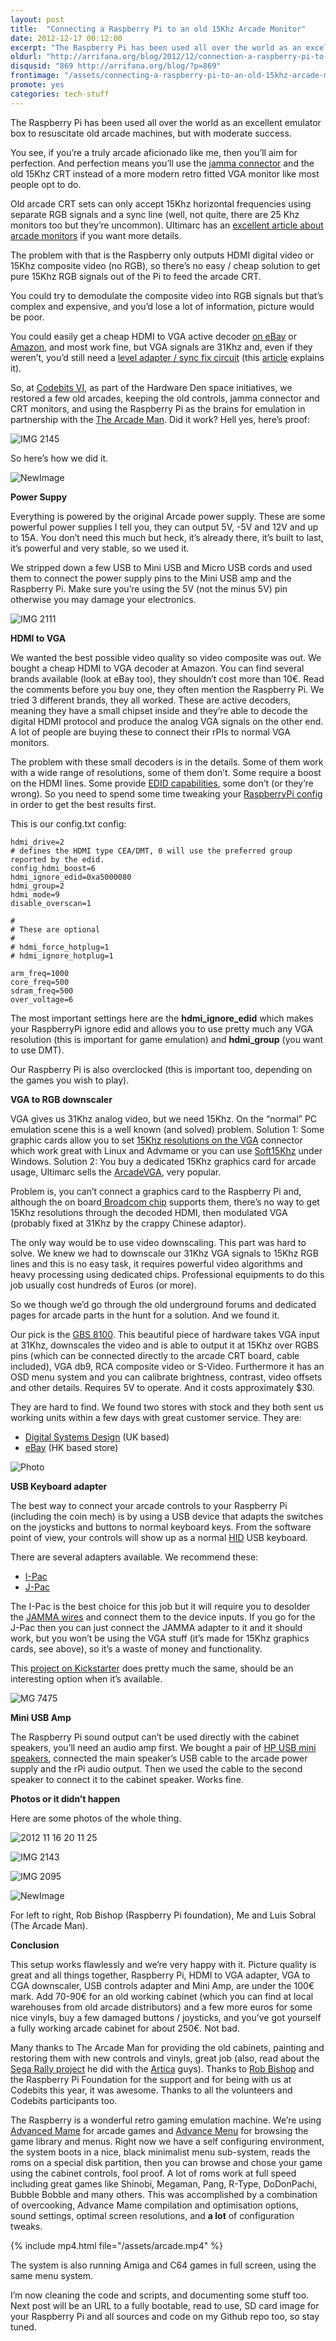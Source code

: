 ```yaml
---
layout: post
title:  "Connecting a Raspberry Pi to an old 15Khz Arcade Monitor"
date: 2012-12-17 00:12:00
excerpt: "The Raspberry Pi has been used all over the world as an excellent emulator box to resuscitate old arcade machines, but with moderate success."
oldurl: "http://arrifana.org/blog/2012/12/connection-a-raspberry-pi-to-an-old-15khz-arcade-monitor/"
disqusid: "869 http://arrifana.org/blog/?p=869"
frontimage: "/assets/connecting-a-raspberry-pi-to-an-old-15khz-arcade-monitor-1.jpg"
promote: yes
categories: tech-stuff
---
```


The Raspberry Pi has been used all over the world as an excellent emulator box to resuscitate old arcade machines, but with moderate success.

You see, if you’re a truly arcade aficionado like me, then you’ll aim for perfection. And perfection means you’ll use the [jamma connector][1] and the old 15Khz CRT instead of a more modern retro fitted VGA monitor like most people opt to do.

Old arcade CRT sets can only accept 15Khz horizontal frequencies using separate RGB signals and a sync line (well, not quite, there are 25 Khz monitors too but they’re uncommon). Ultimarc has an [excellent article about arcade monitors][2] if you want more details.

The problem with that is the Raspberry only outputs HDMI digital video or 15Khz composite video (no RGB), so there’s no easy / cheap solution to get pure 15Khz RGB signals out of the Pi to feed the arcade CRT.

You could try to demodulate the composite video into RGB signals but that’s complex and expensive, and you’d lose a lot of information, picture would be poor.

You could easily get a cheap HDMI to VGA active decoder [on eBay][3] or [Amazon][4], and most work fine, but VGA signals are 31Khz and, even if they weren’t, you’d still need a [level adapter / sync fix circuit][5] (this [article][6] explains it).

So, at [Codebits VI][7], as part of the Hardware Den space initiatives, we restored a few old arcades, keeping the old controls, jamma connector and CRT monitors, and using the Raspberry Pi as the brains for emulation in partnership with the [The Arcade Man][8]. Did it work? Hell yes, here’s proof:

![IMG 2145](/assets/connecting-a-raspberry-pi-to-an-old-15khz-arcade-monitor-1.jpg "IMG 2145")

So here’s how we did it.

![NewImage](/assets/connecting-a-raspberry-pi-to-an-old-15khz-arcade-monitor-2.jpg "NewImage")

**Power Suppy**

Everything is powered by the original Arcade power supply. These are some powerful power supplies I tell you, they can output 5V, -5V and 12V and up to 15A. You don’t need this much but heck, it’s already there, it’s built to last, it’s powerful and very stable, so we used it.

We stripped down a few USB to Mini USB and Micro USB cords and used them to connect the power supply pins to the Mini USB amp and the Raspberry Pi. Make sure you’re using the 5V (not the minus 5V) pin otherwise you may damage your electronics.

![IMG 2111](/assets/connecting-a-raspberry-pi-to-an-old-15khz-arcade-monitor-3.jpg "IMG 2111")

**HDMI to VGA**

We wanted the best possible video quality so video composite was out. We bought a cheap HDMI to VGA decoder at Amazon. You can find several brands available (look at eBay too), they shouldn’t cost more than 10€. Read the comments before you buy one, they often mention the Raspberry Pi. We tried 3 different brands, they all worked. These are active decoders, meaning they have a small chipset inside and they’re able to decode the digital HDMI protocol and produce the analog VGA signals on the other end. A lot of people are buying these to connect their rPIs to normal VGA monitors.

The problem with these small decoders is in the details. Some of them work with a wide range of resolutions, some of them don’t. Some require a boost on the HDMI lines. Some provide [EDID capabilities][9], some don’t (or they’re wrong). So you need to spend some time tweaking your [RaspberryPi config][10] in order to get the best results first.

This is our config.txt config:

```
hdmi_drive=2
# defines the HDMI type CEA/DMT, 0 will use the preferred group reported by the edid.
config_hdmi_boost=6
hdmi_ignore_edid=0xa5000080
hdmi_group=2
hdmi_mode=9
disable_overscan=1

#
# These are optional
#
# hdmi_force_hotplug=1
# hdmi_ignore_hotplug=1

arm_freq=1000
core_freq=500
sdram_freq=500
over_voltage=6
```

The most important settings here are the **hdmi_ignore_edid** which makes your RaspberryPi ignore edid and allows you to use pretty much any VGA resolution (this is important for game emulation) and **hdmi_group** (you want to use DMT).

Our Raspberry Pi is also overclocked (this is important too, depending on the games you wish to play).

**VGA to RGB downscaler**

VGA gives us 31Khz analog video, but we need 15Khz. On the “normal” PC emulation scene this is a well known (and solved) problem. Solution 1: Some graphic cards allow you to set [15Khz resolutions on the VGA][11] connector which work great with Linux and Advmame or you can use [Soft15Khz][12] under Windows. Solution 2: You buy a dedicated 15Khz graphics card for arcade usage, Ultimarc sells the [ArcadeVGA][13], very popular.

Problem is, you can’t connect a graphics card to the Raspberry Pi and, although the on board[ Broadcom chip][14] supports them, there’s no way to get 15Khz resolutions through the decoded HDMI, then modulated VGA (probably fixed at 31Khz by the crappy Chinese adaptor).

The only way would be to use video downscaling. This part was hard to solve. We knew we had to downscale our 31Khz VGA signals to 15Khz RGB lines and this is no easy task, it requires powerful video algorithms and heavy processing using dedicated chips. Professional equipments to do this job usually cost hundreds of Euros (or more).

So we though we’d go through the old underground forums and dedicated pages for arcade parts in the hunt for a solution. And we found it.

Our pick is the [GBS 8100][15]. This beautiful piece of hardware takes VGA input at 31Khz, downscales the video and is able to output it at 15Khz over RGBS pins (which can be connected directly to the arcade CRT board, cable included), VGA db9, RCA composite video or S-Video. Furthermore it has an OSD menu system and you can calibrate brightness, contrast, video offsets and other details. Requires 5V to operate. And it costs approximately $30.

They are hard to find. We found two stores with stock and they both sent us working units within a few days with great customer service. They are:

 * [Digital Systems Design][16] (UK based)
 * [eBay][17] (HK based store)

![Photo](/assets/connecting-a-raspberry-pi-to-an-old-15khz-arcade-monitor-4.jpg "Photo")

**USB Keyboard adapter**

The best way to connect your arcade controls to your Raspberry Pi (including the coin mech) is by using a USB device that adapts the switches on the joysticks and buttons to normal keyboard keys. From the software point of view, your controls will show up as a normal [HID][18] USB keyboard.

There are several adapters available. We recommend these:

 * [I-Pac][19]
 * [J-Pac][20]

The I-Pac is the best choice for this job but it will require you to desolder the [JAMMA wires][21] and connect them to the device inputs. If you go for the J-Pac then you can just connect the JAMMA adapter to it and it should work, but you won’t be using the VGA stuff (it’s made for 15Khz graphics cards, see above), so it’s a waste of money and functionality.

This [project on Kickstarter][22] does pretty much the same, should be an interesting option when it’s available.

![MG 7475](/assets/connecting-a-raspberry-pi-to-an-old-15khz-arcade-monitor-5.jpg "MG 7475")

**Mini USB Amp**

The Raspberry Pi sound output can’t be used directly with the cabinet speakers, you’ll need an audio amp first. We bought a pair of [HP USB mini speakers][23], connected the main speaker’s USB cable to the arcade power supply and the rPi audio output. Then we used the cable to the second speaker to connect it to the cabinet speaker. Works fine.

**Photos or it didn’t happen**

Here are some photos of the whole thing.

![2012 11 16 20 11 25](/assets/connecting-a-raspberry-pi-to-an-old-15khz-arcade-monitor-6.jpg "2012 11 16 20 11 25")

![IMG 2143](/assets/connecting-a-raspberry-pi-to-an-old-15khz-arcade-monitor-7.jpg "IMG 2143")

![IMG 2095](/assets/connecting-a-raspberry-pi-to-an-old-15khz-arcade-monitor-8.jpg "IMG 2095")

![NewImage](/assets/connecting-a-raspberry-pi-to-an-old-15khz-arcade-monitor-9.jpg "NewImage")

For left to right, Rob Bishop (Raspberry Pi foundation), Me and Luis Sobral (The Arcade Man).

**Conclusion**

This setup works flawlessly and we’re very happy with it. Picture quality is great and all things together, Raspberry Pi, HDMI to VGA adapter, VGA to CGA downscaler, USB controls adapter and Mini Amp, are under the 100€ mark. Add 70-90€ for an old working cabinet (which you can find at local warehouses from old arcade distributors) and a few more euros for some nice vinyls, buy a few damaged buttons / joysticks, and you’ve got yourself a fully working arcade cabinet for about 250€. Not bad.

Many thanks to The Arcade Man for providing the old cabinets, painting and restoring them with new controls and vinyls, great job (also, read about the [Sega Rally project][24] he did with the [Artica][25] guys). Thanks to [Rob Bishop][26] and the Raspberry Pi Foundation for the support and for being with us at Codebits this year, it was awesome. Thanks to all the volunteers and Codebits participants too.

The Raspberry is a wonderful retro gaming emulation machine. We’re using [Advanced Mame][27] for arcade games and [Advance Menu][28] for browsing the game library and menus. Right now we have a self configuring environment, the system boots in a nice, black minimalist menu sub-system, reads the roms on a special disk partition, then you can browse and chose your game using the cabinet controls, fool proof. A lot of roms work at full speed including great games like Shinobi, Megaman, Pang, R-Type, DoDonPachi, Bubble Bobble and many others. This was accomplished by a combination of overcooking, Advance Mame compilation and optimisation options, sound settings, optimal screen resolutions, and **a lot** of configuration tweaks.

{% include mp4.html file="/assets/arcade.mp4" %}

The system is also running Amiga and C64 games in full screen, using the same menu system.

I’m now cleaning the code and scripts, and documenting some stuff too. Next post will be an URL to a fully bootable, read to use, SD card image for your Raspberry Pi and all sources and code on my Github repo too, so stay tuned.

[1]: http://en.wikipedia.org/wiki/Japan_Amusement_Machinery_Manufacturers_Association
[2]: http://www.ultimarc.com/monfaq.html
[3]: http://www.ebay.co.uk/itm/HDMI-Input-to-VGA-Adapter-Converter-For-PC-Laptop-Notebook-DVD-Black-/310401797735
[4]: http://www.amazon.co.uk/BestDealUK-Female-Converter-Adapter-Chipset/dp/B009B34JUO/
[5]: http://members.optusnet.com.au/eviltim/scart.htm
[6]: http://members.optusnet.com.au/eviltim/vga2arc/vga2arc.htm
[7]: https://codebits.eu
[8]: http://thearcademan.net/the-sega-rally-project-to-sapo-codebitsvi/
[9]: http://en.wikipedia.org/wiki/Extended_display_identification_data
[10]: http://elinux.org/RPiconfig
[11]: http://community.arcadeinfo.de/showthread.php?7925-Getestete-Grafikkarten
[12]: http://wiki.arcadecontrols.com/wiki/Custom_display_modes_(Windows)_-_Soft-15khz
[13]: http://www.ultimarc.com/avgainf.html
[14]: http://www.raspberrypi.org/wp-content/uploads/2012/02/BCM2835-ARM-Peripherals.pdf
[15]: http://www.digitalsystemsdesign.co.uk/product_uploads/13153855771.pdf
[16]: http://www.digitalsystemsdesign.co.uk/shop.php?action=full&id=6
[17]: http://www.ebay.com/itm/VGA-to-RGBS-CGA-AV-S-video-PC-to-TV-arcade-video-game-/260705997170?ssPageName=STRK:MESE:IT
[18]: http://en.wikipedia.org/wiki/Human_interface_device
[19]: http://www.ultimarc.com/ipac1.html
[20]: http://www.ultimarc.com/jpac.html
[21]: http://www.jammaboards.com/jcenter_jamma_pinout.html
[22]: http://www.kickstarter.com/projects/kadevice/kade-connects-arcade-controls-to-computers-and-con
[23]: http://www.amazon.com/HP-NN109AA-ABA-Mini-Speakers/dp/B0027JLIVM
[24]: http://thearcademan.net/the-sega-rally-project-to-sapo-codebitsvi/
[25]: http://www.artica.cc
[26]: https://twitter.com/Rob_Bishop
[27]: http://advancemame.sourceforge.net/readme.html
[28]: http://advancemame.sourceforge.net/menu-readme.html
